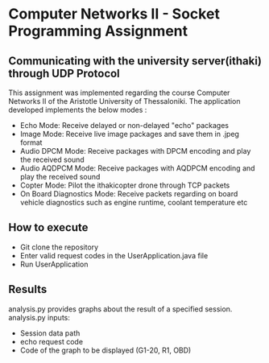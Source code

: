 # Computer Networks II - Socket Programming Assignment

## Communicating with the university server(ithaki) through UDP Protocol

This assignment was implemented regarding the course Computer Networks II of the Aristotle University of Thessaloniki. The application developed implements the below modes :

- Echo Mode: Receive delayed or non-delayed "echo" packages
- Image Mode: Receive live image packages and save them in .jpeg format
- Audio DPCM Mode: Receive packages with DPCM encoding and play the received sound
- Audio AQDPCM Mode: Receive packages with AQDPCM encoding and play the received sound
- Copter Mode: Pilot the ithakicopter drone through TCP packets
- On Board Diagnostics Mode: Receive packets regarding on board vehicle diagnostics  such as engine runtime, coolant temperature etc

## How to execute

- Git clone the repository
- Enter valid request codes in the UserApplication.java file
- Run UserApplication

## Results

analysis.py provides graphs about the result of a specified session. analysis.py inputs:

- Session data path
- echo request code
- Code of the graph to be displayed (G1-20, R1, OBD)